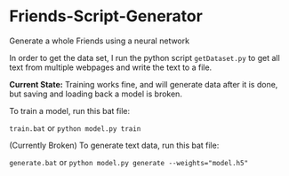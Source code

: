 # Friends-Script-Generator
Generate a whole Friends using a neural network

In order to get the data set, I run the python script `getDataset.py` to get all text from multiple webpages and write the text to a file.

**Current State:** Training works fine, and will generate data after it is done, but saving and loading back a model is broken.

To train a model, run this bat file:

`train.bat` or `python model.py train`

(Currently Broken) To generate text data, run this bat file:

`generate.bat` or `python model.py generate --weights="model.h5"`



